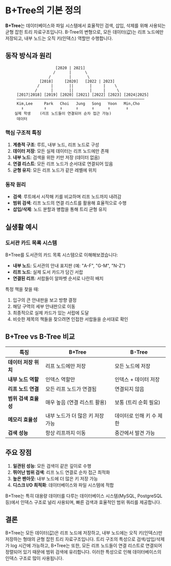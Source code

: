 # B+Tree의 기본 정의

**B+Tree**는 데이터베이스와 파일 시스템에서 효율적인 검색, 삽입, 삭제를 위해 사용되는 균형 잡힌 트리 자료구조입니다. B-Tree의 변형으로, 모든 데이터(값)는 리프 노드에만 저장되고, 내부 노드는 오직 키(인덱스) 역할만 수행합니다.

## 동작 방식과 원리

```text
					  [2020 | 2021]
                     /      |      \
                   /        |       \
               [2018]     [2020]   [2022 | 2023]
              /     |       ||       |     |    \
             /      |       ||       |     |     \
     [2017|2018] [2019] [2020] [2021] [2022] [2023] [2024|2025]
     ────────────────────────────────────────────────────────
     Kim,Lee     Park   Choi   Jung   Song   Yoon   Min,Cho
       ↕         ↕      ↕      ↕      ↕      ↕       ↕
    실제 학생    (리프 노드들이 연결되어 순차 접근 가능)
     데이터
```

### 핵심 구조적 특징

1. **계층적 구조**: 루트, 내부 노드, 리프 노드로 구성
2. **데이터 저장**: 모든 실제 데이터는 리프 노드에만 존재
3. **내부 노드**: 검색을 위한 키만 저장 (데이터 없음)
4. **연결 리스트**: 모든 리프 노드가 순서대로 연결되어 있음
5. **균형 유지**: 모든 리프 노드가 같은 레벨에 위치

### 동작 원리

- **검색**: 루트에서 시작해 키를 비교하며 리프 노드까지 내려감
- **범위 검색**: 리프 노드의 연결 리스트를 활용해 효율적으로 수행
- **삽입/삭제**: 노드 분할과 병합을 통해 트리 균형 유지

## 실생활 예시

### 도서관 카드 목록 시스템

B+Tree를 도서관의 카드 목록 시스템으로 이해해보겠습니다:

- **내부 노드**: 도서관의 안내 표지판 (예: "A-F", "G-M", "N-Z")
- **리프 노드**: 실제 도서 카드가 담긴 서랍
- **연결된 리프**: 서랍들이 알파벳 순서로 나란히 배치

특정 책을 찾을 때:

1. 입구의 큰 안내판을 보고 방향 결정
2. 해당 구역의 세부 안내판으로 이동
3. 최종적으로 실제 카드가 있는 서랍에 도달
4. 비슷한 제목의 책들을 찾으려면 인접한 서랍들을 순서대로 확인

## B+Tree vs B-Tree 비교

| 특징            | B+Tree              | B-Tree         |
|---------------|---------------------|----------------|
| **데이터 저장 위치** | 리프 노드에만 저장          | 모든 노드에 저장      |
| **내부 노드 역할**  | 인덱스 역할만             | 인덱스 + 데이터 저장   |
| **리프 노드 연결**  | 모든 리프 노드가 연결됨       | 연결되지 않음        |
| **범위 검색 효율성** | 매우 높음 (연결 리스트 활용)   | 보통 (트리 순회 필요)  |
| **메모리 효율성**   | 내부 노드가 더 많은 키 저장 가능 | 데이터로 인해 키 수 제한 |
| **검색 성능**     | 항상 리프까지 이동          | 중간에서 발견 가능     |

## 주요 장점

1. **일관된 성능**: 모든 검색이 같은 깊이로 수행
2. **뛰어난 범위 검색**: 리프 노드 연결로 순차 접근 최적화
3. **높은 팬아웃**: 내부 노드에 더 많은 키 저장 가능
4. **디스크 I/O 최적화**: 데이터베이스와 파일 시스템에 적합

B+Tree는 특히 대용량 데이터를 다루는 데이터베이스 시스템(MySQL, PostgreSQL 등)에서 인덱스 구조로 널리 사용되며, 빠른 검색과 효율적인 범위 쿼리를 제공합니다.

## 결론

B+Tree는 모든 데이터(값)은 리프 노드에 저장하고, 내부 노드에는 오직 키(인덱스)만 저장하는 형태의 균형 잡힌 트리 자료구조입니다. 트리 구조의 특성으로 검색/삽입/삭제가 log 시간에 가능하고, B+Tree는 또한, 모든 리프 노드들이 연결 리스트로 연결되어 정렬되어 있기 때문에 범위 검색에 유리합니다. 이러한 특성으로 인해 데이터베이스의 인덱스 구조로 많이 사용됩니다.